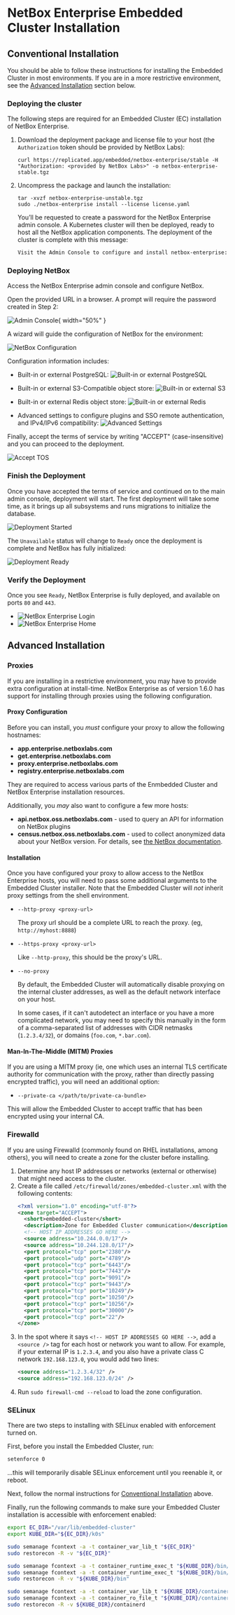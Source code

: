 # NetBox Enterprise Embedded Cluster Installation

## Conventional Installation

You should be able to follow these instructions for installing the Embedded Cluster in most environments.
If you are in a more restrictive environment, see the [Advanced Installation](#advanced-installation) section below.

### Deploying the cluster

The following steps are required for an Embedded Cluster (EC) installation of NetBox Enterprise.

1. Download the deployment package and license file to your host (the `Authorization` token should be provided by NetBox Labs):

   ```
   curl https://replicated.app/embedded/netbox-enterprise/stable -H "Authorization: <provided by NetBox Labs>" -o netbox-enterprise-stable.tgz
   ```
2. Uncompress the package and launch the installation:

   ```
   tar -xvzf netbox-enterprise-unstable.tgz
   sudo ./netbox-enterprise install --license license.yaml
   ```

   You’ll be requested to create a password for the NetBox Enterprise admin console. A Kubernetes cluster will then be deployed, ready to host all the NetBox application components. The deployment of the cluster is complete with this message:

   ```{.bash .no-copy} 
   Visit the Admin Console to configure and install netbox-enterprise: http://my.netbox-enterprise.host:30000
   ```

### Deploying NetBox

Access the NetBox Enterprise admin console and configure NetBox.

Open the provided URL in a browser. A prompt will require the password created in Step 2:

![Admin Console](../images/netbox-enterprise/admin-console.png){ width="50%" }

A wizard will guide the configuration of NetBox for the environment:

![NetBox Configuration](../images/netbox-enterprise/configure-netbox-enterprise.png)

Configuration information includes:

- Built-in or external PostgreSQL:
  ![Built-in or external PostgreSQL](../images/netbox-enterprise/netbox-enterprise-postgres.png)

- Built-in or external S3-Compatible object store:
  ![Built-in or external S3](../images/netbox-enterprise/netbox-enterprise-s3.png)

- Built-in or external Redis object store:
  ![Built-in or external Redis](../images/netbox-enterprise/netbox-enterprise-redis.png)

- Advanced settings to configure plugins and SSO remote authentication, and IPv4/IPv6 compatibility:
  ![Advanced Settings](../images/netbox-enterprise/netbox-enterprise-advanced.png)

Finally, accept the terms of service by writing "ACCEPT" (case-insensitive) and you can proceed to the deployment.

![Accept TOS](../images/netbox-enterprise/netbox-enterprise-accept-tos.png)

### Finish the Deployment

Once you have accepted the terms of service and continued on to the main admin console, deployment will start.
The first deployment will take some time, as it brings up all subsystems and runs migrations to initialize the database.

![Deployment Started](../images/netbox-enterprise/netbox-enterprise-deploy.png)

The `Unavailable` status will change to `Ready` once the deployment is complete and NetBox has fully initialized:

![Deployment Ready](../images/netbox-enterprise/netbox-enterprise-ready.png)

### Verify the Deployment

Once you see `Ready`, NetBox Enterprise is fully deployed, and available on ports `80` and `443`.

- ![NetBox Enterprise Login](../images/netbox-enterprise/netbox-enterprise-login.png)
- ![NetBox Enterprise Home](../images/netbox-enterprise/netbox-enterprise-app-home.png)

## Advanced Installation

### Proxies

If you are installing in a restrictive environment, you may have to provide extra configuration at install-time.
NetBox Enterprise as of version 1.6.0 has support for installing through proxies using the following configuration.

#### Proxy Configuration

Before you can install, you _must_ configure your proxy to allow the following hostnames:

* **app.enterprise.netboxlabs.com**
* **get.enterprise.netboxlabs.com**
* **proxy.enterprise.netboxlabs.com**
* **registry.enterprise.netboxlabs.com**

They are required to access various parts of the Enmbedded Cluster and NetBox Enterprise installation resources.

Additionally, you _may_ also want to configure a few more hosts:

* **api.netbox.oss.netboxlabs.com** - used to query an API for information on NetBox plugins
* **census.netbox.oss.netboxlabs.com** - used to collect anonymized data about your NetBox version. For details, see [the NetBox documentation](https://netboxlabs.com/docs/netbox/en/stable/configuration/miscellaneous/#census_reporting_enabled).

#### Installation

Once you have configured your proxy to allow access to the NetBox Enterprise hosts, you will need to pass some additional arguments to the Embedded Cluster installer.
Note that the Embedded Cluster will _not_ inherit proxy settings from the shell environment.

* `--http-proxy <proxy-url>`
  
  The proxy url should be a complete URL to reach the proxy. (eg, `http://myhost:8888`)
* `--https-proxy <proxy-url>`

  Like `--http-proxy`, this should be the proxy's URL.
* `--no-proxy`

  By default, the Embedded Cluster will automatically disable proxying on the internal cluster addresses, as well as the default network interface on your host.
  
  In some cases, if it can't autodetect an interface or you have a more complicated network, you may need to specify this manually in the form of a comma-separated list of addresses with CIDR netmasks (`1.2.3.4/32`), or domains (`foo.com`, `*.bar.com`).

#### Man-In-The-Middle (MITM) Proxies

If you are using a MITM proxy (ie, one which uses an internal TLS certificate authority for communication with the proxy, rather than directly passing encrypted traffic), you will need an additional option:

* `--private-ca </path/to/private-ca-bundle>`

This will allow the Embedded Cluster to accept traffic that has been encrypted using your internal CA.

### Firewalld

If you are using Firewalld (commonly found on RHEL installations, among others), you will need to create a zone for the cluster before installing.

1. Determine any host IP addresses or networks (external or otherwise) that might need access to the cluster.
2. Create a file called `/etc/firewalld/zones/embedded-cluster.xml` with the following contents:
   ```xml
   <?xml version="1.0" encoding="utf-8"?>
   <zone target="ACCEPT">
     <short>embedded-cluster</short>
     <description>Zone for Embedded Cluster communication</description>
     <!-- HOST IP ADDRESSES GO HERE -->
     <source address="10.244.0.0/17"/>
     <source address="10.244.128.0/17"/>
     <port protocol="tcp" port="2380"/>
     <port protocol="udp" port="4789"/>
     <port protocol="tcp" port="6443"/>
     <port protocol="tcp" port="7443"/>
     <port protocol="tcp" port="9091"/>
     <port protocol="tcp" port="9443"/>
     <port protocol="tcp" port="10249"/>
     <port protocol="tcp" port="10250"/>
     <port protocol="tcp" port="10256"/>
     <port protocol="tcp" port="30000"/>
     <port protocol="tcp" port="22"/>
   </zone>
   ```
3. In the spot where it says `<!-- HOST IP ADDRESSES GO HERE -->`, add a `<source />` tag for each host or network you want to allow.
   For example, if your external IP is `1.2.3.4`, and you also have a private class C network `192.168.123.0`, you would add two lines:
   ```xml
   <source address="1.2.3.4/32" />
   <source address="192.168.123.0/24" />
   ```
4. Run `sudo firewall-cmd --reload` to load the zone configuration.

### SELinux

There are two steps to installing with SELinux enabled with enforcement turned on.

First, before you install the Embedded Cluster, run:
```bash
setenforce 0
```

...this will temporarily disable SELinux enforcement until you reenable it, or reboot.

Next, follow the normal instructions for [Conventional Installation](#conventional-installation) above.

Finally, run the following commands to make sure your Embedded Cluster installation is accessible with enforcement enabled:

```bash
export EC_DIR="/var/lib/embedded-cluster"
export KUBE_DIR="${EC_DIR}/k0s"

sudo semanage fcontext -a -t container_var_lib_t "${EC_DIR}"
sudo restorecon -R -v "${EC_DIR}"

sudo semanage fcontext -a -t container_runtime_exec_t "${KUBE_DIR}/bin/containerd.*"
sudo semanage fcontext -a -t container_runtime_exec_t "${KUBE_DIR}/bin/runc"
sudo restorecon -R -v "${KUBE_DIR}/bin"

sudo semanage fcontext -a -t container_var_lib_t "${KUBE_DIR}/containerd(/.*)?"
sudo semanage fcontext -a -t container_ro_file_t "${KUBE_DIR}/containerd/io.containerd.snapshotter.*/snapshots(/.*)?"
sudo restorecon -R -v ${KUBE_DIR}/containerd
```